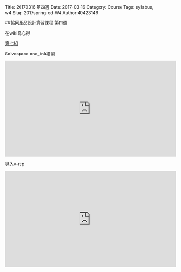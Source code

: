 Title: 20170316 第四週
Date: 2017-03-16
Category: Course
Tags: syllabus, w4
Slug: 2017spring-cd-W4
Author:40423146

<!-- PELICAN_END_SUMMARY -->

##協同產品設計實習課程 第四週

在wiki寫心得

<a href="https://mde2a2.kmol.info/cdag7/home">第七組</a>

Solvespace one_link繪製

<iframe width="560" height="315" src="https://www.youtube.com/embed/q_CyzrqMEPw" frameborder="0" allowfullscreen></iframe>

導入v-rep

<iframe width="560" height="315" src="https://www.youtube.com/embed/9UxPvOS89yw" frameborder="0" allowfullscreen></iframe>